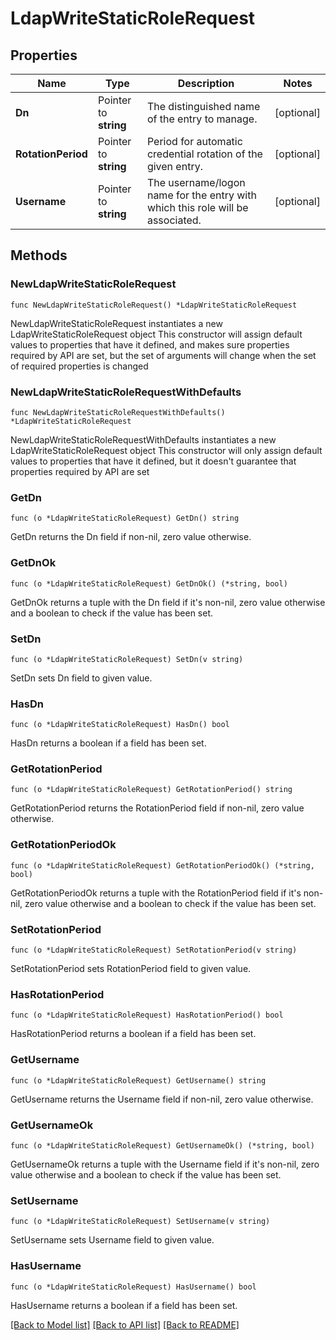# LdapWriteStaticRoleRequest


## Properties

Name | Type | Description | Notes
------------ | ------------- | ------------- | -------------
**Dn** | Pointer to **string** | The distinguished name of the entry to manage. | [optional] 
**RotationPeriod** | Pointer to **string** | Period for automatic credential rotation of the given entry. | [optional] 
**Username** | Pointer to **string** | The username/logon name for the entry with which this role will be associated. | [optional] 



## Methods


### NewLdapWriteStaticRoleRequest

`func NewLdapWriteStaticRoleRequest() *LdapWriteStaticRoleRequest`

NewLdapWriteStaticRoleRequest instantiates a new LdapWriteStaticRoleRequest object
This constructor will assign default values to properties that have it defined,
and makes sure properties required by API are set, but the set of arguments
will change when the set of required properties is changed

### NewLdapWriteStaticRoleRequestWithDefaults

`func NewLdapWriteStaticRoleRequestWithDefaults() *LdapWriteStaticRoleRequest`

NewLdapWriteStaticRoleRequestWithDefaults instantiates a new LdapWriteStaticRoleRequest object
This constructor will only assign default values to properties that have it defined,
but it doesn't guarantee that properties required by API are set


### GetDn

`func (o *LdapWriteStaticRoleRequest) GetDn() string`

GetDn returns the Dn field if non-nil, zero value otherwise.

### GetDnOk

`func (o *LdapWriteStaticRoleRequest) GetDnOk() (*string, bool)`

GetDnOk returns a tuple with the Dn field if it's non-nil, zero value otherwise
and a boolean to check if the value has been set.

### SetDn

`func (o *LdapWriteStaticRoleRequest) SetDn(v string)`

SetDn sets Dn field to given value.


### HasDn

`func (o *LdapWriteStaticRoleRequest) HasDn() bool`

HasDn returns a boolean if a field has been set.




### GetRotationPeriod

`func (o *LdapWriteStaticRoleRequest) GetRotationPeriod() string`

GetRotationPeriod returns the RotationPeriod field if non-nil, zero value otherwise.

### GetRotationPeriodOk

`func (o *LdapWriteStaticRoleRequest) GetRotationPeriodOk() (*string, bool)`

GetRotationPeriodOk returns a tuple with the RotationPeriod field if it's non-nil, zero value otherwise
and a boolean to check if the value has been set.

### SetRotationPeriod

`func (o *LdapWriteStaticRoleRequest) SetRotationPeriod(v string)`

SetRotationPeriod sets RotationPeriod field to given value.


### HasRotationPeriod

`func (o *LdapWriteStaticRoleRequest) HasRotationPeriod() bool`

HasRotationPeriod returns a boolean if a field has been set.




### GetUsername

`func (o *LdapWriteStaticRoleRequest) GetUsername() string`

GetUsername returns the Username field if non-nil, zero value otherwise.

### GetUsernameOk

`func (o *LdapWriteStaticRoleRequest) GetUsernameOk() (*string, bool)`

GetUsernameOk returns a tuple with the Username field if it's non-nil, zero value otherwise
and a boolean to check if the value has been set.

### SetUsername

`func (o *LdapWriteStaticRoleRequest) SetUsername(v string)`

SetUsername sets Username field to given value.


### HasUsername

`func (o *LdapWriteStaticRoleRequest) HasUsername() bool`

HasUsername returns a boolean if a field has been set.









[[Back to Model list]](../README.md#documentation-for-models) [[Back to API list]](../README.md#documentation-for-api-endpoints) [[Back to README]](../README.md)


